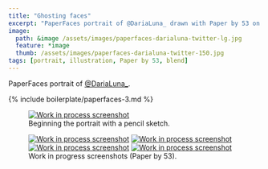 ```yaml
---
title: "Ghosting faces"
excerpt: "PaperFaces portrait of @DariaLuna_ drawn with Paper by 53 on an iPad."
image: 
  path: &image /assets/images/paperfaces-darialuna-twitter-lg.jpg 
  feature: *image
  thumb: /assets/images/paperfaces-darialuna-twitter-150.jpg
tags: [portrait, illustration, Paper by 53, blend]
---
```


PaperFaces portrait of <a href="http://twitter.com/DariaLuna_">@DariaLuna_</a>.

{% include boilerplate/paperfaces-3.md %}

<figure>
	<a href="{{ site.url }}/assets/images/paperfaces-darialuna-process-1-lg.jpg"><img src="{{ site.url }}/assets/images/paperfaces-darialuna-process-1-750.jpg" alt="Work in process screenshot"></a>
	<figcaption>Beginning the portrait with a pencil sketch.</figcaption>
</figure>

<figure class="half">
	<a href="{{ site.url }}/assets/images/paperfaces-darialuna-process-2-lg.jpg"><img src="{{ site.url }}/assets/images/paperfaces-darialuna-process-2-600.jpg" alt="Work in process screenshot"></a>
	<a href="{{ site.url }}/assets/images/paperfaces-darialuna-process-3-lg.jpg"><img src="{{ site.url }}/assets/images/paperfaces-darialuna-process-3-600.jpg" alt="Work in process screenshot"></a>
	<a href="{{ site.url }}/assets/images/paperfaces-darialuna-process-4-lg.jpg"><img src="{{ site.url }}/assets/images/paperfaces-darialuna-process-4-600.jpg" alt="Work in process screenshot"></a>
	<a href="{{ site.url }}/assets/images/paperfaces-darialuna-process-5-lg.jpg"><img src="{{ site.url }}/assets/images/paperfaces-darialuna-process-5-600.jpg" alt="Work in process screenshot"></a>
	<figcaption>Work in progress screenshots (Paper by 53).</figcaption>
</figure>